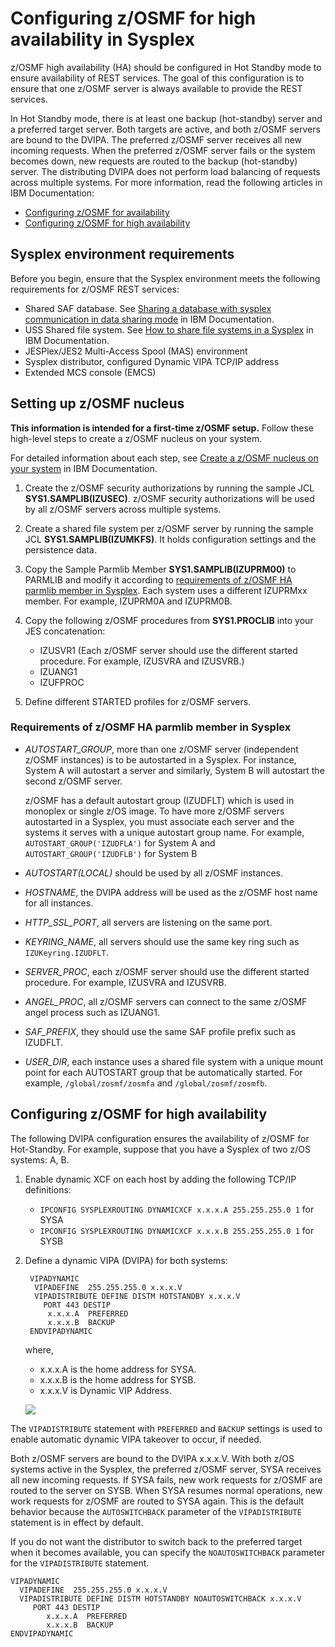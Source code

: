 # Configuring z/OSMF for high availability in Sysplex

z/OSMF high availability (HA) should be configured in Hot Standby mode to ensure availability of REST services. The goal of this configuration is to ensure that one z/OSMF server is always available to provide the REST services.

In Hot Standby mode, there is at least one backup (hot-standby) server and a preferred target server. Both targets are active, and both z/OSMF servers are bound to the DVIPA. The preferred z/OSMF server receives all new incoming requests. When the preferred z/OSMF server fails or the system becomes down, new requests are routed to the backup (hot-standby) server. The distributing DVIPA does not perform load balancing of requests across multiple systems. For more information, read the following articles in IBM Documentation:

- [Configuring z/OSMF for availability](https://www.ibm.com/docs/en/zos/2.2.0?topic=environment-configuring-zosmf-availability)
- [Configuring z/OSMF for high availability](https://www.ibm.com/docs/en/zos/2.4.0?topic=configurations-configuring-zosmf-high-availability)


## Sysplex environment requirements 

Before you begin, ensure that the Sysplex environment meets the following requirements for z/OSMF REST services:

- Shared SAF database. See [Sharing a database with sysplex communication in data sharing mode](https://www.ibm.com/docs/en/zos/2.1.0?topic=sd-sharing-database-sysplex-communication-in-data-sharing-mode) in IBM Documentation.
- USS Shared file system. See [How to share file systems in a Sysplex](https://www.ibm.com/docs/en/zos/2.4.0?topic=planning-sharing-file-systems-in-sysplex) in IBM Documentation.
- JESPlex/JES2 Multi-Access Spool (MAS) environment
- Sysplex distributor, configured Dynamic VIPA TCP/IP address
- Extended MCS console (EMCS)

## Setting up z/OSMF nucleus

**This information is intended for a first-time z/OSMF setup.** Follow these high-level steps to create a z/OSMF nucleus on your system. 

For detailed information about each step, see [Create a z/OSMF nucleus on your system](https://www.ibm.com/support/knowledgecenter/SSLTBW_2.4.0/com.ibm.zos.v2r4.izua300/izulite_CreateTheNucleus.htm) in IBM Documentation.

1. Create the z/OSMF security authorizations by running the sample JCL **SYS1.SAMPLIB(IZUSEC)**. z/OSMF security authorizations will be used by all z/OSMF servers across multiple systems.

2. Create a shared file system per z/OSMF server by running the sample JCL **SYS1.SAMPLIB(IZUMKFS)**. It holds configuration settings and the persistence data.

3. Copy the Sample Parmlib Member **SYS1.SAMPLIB(IZUPRM00)** to PARMLIB and modify it according to [requirements of z/OSMF HA parmlib member in Sysplex](#requirements-of-zosmf-ha-parmlib-member-in-sysplex). Each system uses a different IZUPRMxx member. For example, IZUPRM0A and IZUPRM0B.

4. Copy the following z/OSMF procedures from **SYS1.PROCLIB** into your JES concatenation:
   - IZUSVR1  (Each z/OSMF server should use the different started procedure. For example, IZUSVRA and IZUSVRB.)
   - IZUANG1
   - IZUFPROC

5. Define different STARTED profiles for z/OSMF servers. 


### Requirements of z/OSMF HA parmlib member in Sysplex

- _AUTOSTART_GROUP_, more than one z/OSMF server (independent z/OSMF instances) is to be autostarted in a Sysplex. For instance, System A will autostart a server and similarly, System B will autostart the second z/OSMF server.
  
   z/OSMF has a default autostart group (IZUDFLT) which is used in monoplex or single z/OS image. To have more z/OSMF servers autostarted in a Sysplex, you must associate each server and the systems it serves with a unique autostart group name. For example, `AUTOSTART_GROUP('IZUDFLA')` for System A and `AUTOSTART_GROUP('IZUDFLB')` for System B

- _AUTOSTART(LOCAL)_ should be used by all z/OSMF instances.

- _HOSTNAME_, the DVIPA address will be used as the z/OSMF host name for all instances.

- _HTTP_SSL_PORT_, all servers are listening on the same port.

- _KEYRING_NAME_, all servers should use the same key ring such as `IZUKeyring.IZUDFLT`.

- _SERVER_PROC_, each z/OSMF server should use the different started procedure. For example, IZUSVRA and IZUSVRB.

- _ANGEL_PROC_, all z/OSMF servers can connect to the same z/OSMF angel process such as IZUANG1.

- _SAF_PREFIX_, they should use the same SAF profile prefix such as IZUDFLT.

- _USER_DIR_, each instance uses a shared file system with a unique mount point for each AUTOSTART group that be automatically started. For example, `/global/zosmf/zosmfa` and `/global/zosmf/zosmfb`.

## Configuring z/OSMF for high availability 

The following DVIPA configuration ensures the availability of z/OSMF for Hot-Standby. For example, suppose that you have a Sysplex of two z/OS systems: A, B.

1. Enable dynamic XCF on each host by adding the following TCP/IP definitions:
   - `IPCONFIG SYSPLEXROUTING DYNAMICXCF x.x.x.A 255.255.255.0 1` for SYSA
   - `IPCONFIG SYSPLEXROUTING DYNAMICXCF x.x.x.B 255.255.255.0 1` for SYSB

2. Define a dynamic VIPA (DVIPA) for both systems:
   ```
    VIPADYNAMIC                                                      
     VIPADEFINE  255.255.255.0 x.x.x.V
     VIPADISTRIBUTE DEFINE DISTM HOTSTANDBY x.x.x.V 
       PORT 443 DESTIP
        x.x.x.A  PREFERRED 
        x.x.x.B  BACKUP                                         
    ENDVIPADYNAMIC
   ```

   where, 
   - x.x.x.A is the home address for SYSA.
   - x.x.x.B is the home address for SYSB.
   - x.x.x.V is Dynamic VIP Address.

   ![](pathname:///v1.23.x/images/zosmf/zOSMF-HA.png)

The `VIPADISTRIBUTE` statement with `PREFERRED` and `BACKUP` settings is used to enable automatic dynamic VIPA takeover to occur, if needed.

Both z/OSMF servers are bound to the DVIPA x.x.x.V. With both z/OS systems active in the Sysplex, the preferred z/OSMF server, SYSA receives all new incoming requests.
If SYSA fails, new work requests for z/OSMF are routed to the server on SYSB. When SYSA resumes normal operations, new work requests for z/OSMF are routed to SYSA again.  This is the default behavior because the `AUTOSWITCHBACK` parameter of the `VIPADISTRIBUTE` statement is in effect by default.

If you do not want the distributor to switch back to the preferred target when it becomes available, you can specify the `NOAUTOSWITCHBACK` parameter for the `VIPADISTRIBUTE` statement.
```
VIPADYNAMIC                                                      
  VIPADEFINE  255.255.255.0 x.x.x.V
  VIPADISTRIBUTE DEFINE DISTM HOTSTANDBY NOAUTOSWITCHBACK x.x.x.V 
     PORT 443 DESTIP
        x.x.x.A  PREFERRED 
        x.x.x.B  BACKUP                                         
ENDVIPADYNAMIC
```